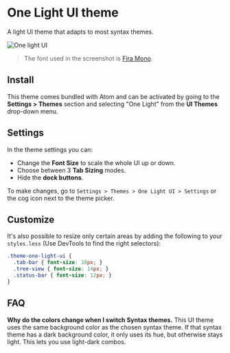 # One Light UI theme

A light UI theme that adapts to most syntax themes.

![One light UI](https://cloud.githubusercontent.com/assets/378023/26246819/0826f04e-3cd6-11e7-98eb-cd94bc48b090.png)

> The font used in the screenshot is [Fira Mono](https://github.com/mozilla/Fira).

## Install

This theme comes bundled with Atom and can be activated by going to the **Settings &gt; Themes** section and selecting "One Light" from the **UI Themes** drop-down menu.

## Settings

In the theme settings you can:

* Change the **Font Size** to scale the whole UI up or down.
* Choose between 3 **Tab Sizing** modes.
* Hide the  **dock buttons**.

To make changes, go to `Settings > Themes > One Light UI > Settings` or the cog icon next to the theme picker.

## Customize

It's also possible to resize only certain areas by adding the following to your `styles.less` \(Use DevTools to find the right selectors\):

```css
.theme-one-light-ui {
  .tab-bar { font-size: 18px; }
  .tree-view { font-size: 14px; }
  .status-bar { font-size: 12px; }
}
```

## FAQ

**Why do the colors change when I switch Syntax themes.** This UI theme uses the same background color as the chosen syntax theme. If that syntax theme has a dark background color, it only uses its hue, but otherwise stays light. This lets you use light-dark combos.

